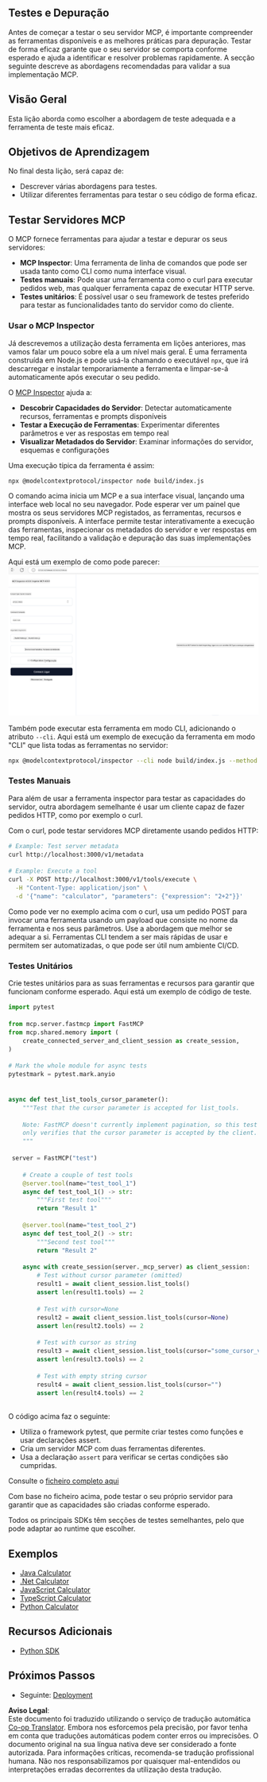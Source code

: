 <!--
CO_OP_TRANSLATOR_METADATA:
{
  "original_hash": "4e34e34e84f013e73c7eaa6d09884756",
  "translation_date": "2025-07-13T21:59:43+00:00",
  "source_file": "03-GettingStarted/08-testing/README.md",
  "language_code": "pt"
}
-->
## Testes e Depuração

Antes de começar a testar o seu servidor MCP, é importante compreender as ferramentas disponíveis e as melhores práticas para depuração. Testar de forma eficaz garante que o seu servidor se comporta conforme esperado e ajuda a identificar e resolver problemas rapidamente. A secção seguinte descreve as abordagens recomendadas para validar a sua implementação MCP.

## Visão Geral

Esta lição aborda como escolher a abordagem de teste adequada e a ferramenta de teste mais eficaz.

## Objetivos de Aprendizagem

No final desta lição, será capaz de:

- Descrever várias abordagens para testes.
- Utilizar diferentes ferramentas para testar o seu código de forma eficaz.

## Testar Servidores MCP

O MCP fornece ferramentas para ajudar a testar e depurar os seus servidores:

- **MCP Inspector**: Uma ferramenta de linha de comandos que pode ser usada tanto como CLI como numa interface visual.
- **Testes manuais**: Pode usar uma ferramenta como o curl para executar pedidos web, mas qualquer ferramenta capaz de executar HTTP serve.
- **Testes unitários**: É possível usar o seu framework de testes preferido para testar as funcionalidades tanto do servidor como do cliente.

### Usar o MCP Inspector

Já descrevemos a utilização desta ferramenta em lições anteriores, mas vamos falar um pouco sobre ela a um nível mais geral. É uma ferramenta construída em Node.js e pode usá-la chamando o executável `npx`, que irá descarregar e instalar temporariamente a ferramenta e limpar-se-á automaticamente após executar o seu pedido.

O [MCP Inspector](https://github.com/modelcontextprotocol/inspector) ajuda a:

- **Descobrir Capacidades do Servidor**: Detectar automaticamente recursos, ferramentas e prompts disponíveis
- **Testar a Execução de Ferramentas**: Experimentar diferentes parâmetros e ver as respostas em tempo real
- **Visualizar Metadados do Servidor**: Examinar informações do servidor, esquemas e configurações

Uma execução típica da ferramenta é assim:

```bash
npx @modelcontextprotocol/inspector node build/index.js
```

O comando acima inicia um MCP e a sua interface visual, lançando uma interface web local no seu navegador. Pode esperar ver um painel que mostra os seus servidores MCP registados, as ferramentas, recursos e prompts disponíveis. A interface permite testar interativamente a execução das ferramentas, inspecionar os metadados do servidor e ver respostas em tempo real, facilitando a validação e depuração das suas implementações MCP.

Aqui está um exemplo de como pode parecer: ![Inspector](../../../../translated_images/connect.141db0b2bd05f096fb1dd91273771fd8b2469d6507656c3b0c9df4b3c5473929.pt.png)

Também pode executar esta ferramenta em modo CLI, adicionando o atributo `--cli`. Aqui está um exemplo de execução da ferramenta em modo "CLI" que lista todas as ferramentas no servidor:

```sh
npx @modelcontextprotocol/inspector --cli node build/index.js --method tools/list
```

### Testes Manuais

Para além de usar a ferramenta inspector para testar as capacidades do servidor, outra abordagem semelhante é usar um cliente capaz de fazer pedidos HTTP, como por exemplo o curl.

Com o curl, pode testar servidores MCP diretamente usando pedidos HTTP:

```bash
# Example: Test server metadata
curl http://localhost:3000/v1/metadata

# Example: Execute a tool
curl -X POST http://localhost:3000/v1/tools/execute \
  -H "Content-Type: application/json" \
  -d '{"name": "calculator", "parameters": {"expression": "2+2"}}'
```

Como pode ver no exemplo acima com o curl, usa um pedido POST para invocar uma ferramenta usando um payload que consiste no nome da ferramenta e nos seus parâmetros. Use a abordagem que melhor se adequar a si. Ferramentas CLI tendem a ser mais rápidas de usar e permitem ser automatizadas, o que pode ser útil num ambiente CI/CD.

### Testes Unitários

Crie testes unitários para as suas ferramentas e recursos para garantir que funcionam conforme esperado. Aqui está um exemplo de código de teste.

```python
import pytest

from mcp.server.fastmcp import FastMCP
from mcp.shared.memory import (
    create_connected_server_and_client_session as create_session,
)

# Mark the whole module for async tests
pytestmark = pytest.mark.anyio


async def test_list_tools_cursor_parameter():
    """Test that the cursor parameter is accepted for list_tools.

    Note: FastMCP doesn't currently implement pagination, so this test
    only verifies that the cursor parameter is accepted by the client.
    """

 server = FastMCP("test")

    # Create a couple of test tools
    @server.tool(name="test_tool_1")
    async def test_tool_1() -> str:
        """First test tool"""
        return "Result 1"

    @server.tool(name="test_tool_2")
    async def test_tool_2() -> str:
        """Second test tool"""
        return "Result 2"

    async with create_session(server._mcp_server) as client_session:
        # Test without cursor parameter (omitted)
        result1 = await client_session.list_tools()
        assert len(result1.tools) == 2

        # Test with cursor=None
        result2 = await client_session.list_tools(cursor=None)
        assert len(result2.tools) == 2

        # Test with cursor as string
        result3 = await client_session.list_tools(cursor="some_cursor_value")
        assert len(result3.tools) == 2

        # Test with empty string cursor
        result4 = await client_session.list_tools(cursor="")
        assert len(result4.tools) == 2
    
```

O código acima faz o seguinte:

- Utiliza o framework pytest, que permite criar testes como funções e usar declarações assert.
- Cria um servidor MCP com duas ferramentas diferentes.
- Usa a declaração `assert` para verificar se certas condições são cumpridas.

Consulte o [ficheiro completo aqui](https://github.com/modelcontextprotocol/python-sdk/blob/main/tests/client/test_list_methods_cursor.py)

Com base no ficheiro acima, pode testar o seu próprio servidor para garantir que as capacidades são criadas conforme esperado.

Todos os principais SDKs têm secções de testes semelhantes, pelo que pode adaptar ao runtime que escolher.

## Exemplos

- [Java Calculator](../samples/java/calculator/README.md)
- [.Net Calculator](../../../../03-GettingStarted/samples/csharp)
- [JavaScript Calculator](../samples/javascript/README.md)
- [TypeScript Calculator](../samples/typescript/README.md)
- [Python Calculator](../../../../03-GettingStarted/samples/python)

## Recursos Adicionais

- [Python SDK](https://github.com/modelcontextprotocol/python-sdk)

## Próximos Passos

- Seguinte: [Deployment](../09-deployment/README.md)

**Aviso Legal**:  
Este documento foi traduzido utilizando o serviço de tradução automática [Co-op Translator](https://github.com/Azure/co-op-translator). Embora nos esforcemos pela precisão, por favor tenha em conta que traduções automáticas podem conter erros ou imprecisões. O documento original na sua língua nativa deve ser considerado a fonte autorizada. Para informações críticas, recomenda-se tradução profissional humana. Não nos responsabilizamos por quaisquer mal-entendidos ou interpretações erradas decorrentes da utilização desta tradução.